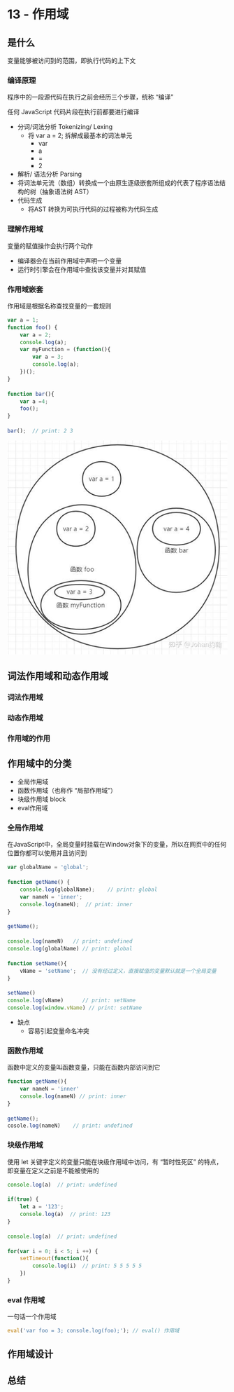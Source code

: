 # 13 - 作用域

## 是什么

变量能够被访问到的范围，即执行代码的上下文

### 编译原理

程序中的一段源代码在执行之前会经历三个步骤，统称 “编译”

任何 JavaScript 代码片段在执行前都要进行编译

- 分词/词法分析 Tokenizing/ Lexing
  - 将 var a = 2; 拆解成最基本的词法单元
    - var
    - a
    - =
    - 2
- 解析/ 语法分析 Parsing
- 将词法单元流（数组）转换成一个由原生逐级嵌套所组成的代表了程序语法结构的树（抽象语法树 AST）
- 代码生成
  - 将AST 转换为可执行代码的过程被称为代码生成

### 理解作用域

变量的赋值操作会执行两个动作

- 编译器会在当前作用域中声明一个变量
- 运行时引擎会在作用域中查找该变量并对其赋值

### 作用域嵌套

作用域是根据名称查找变量的一套规则

```javascript
var a = 1;
function foo() {
    var a = 2;
    console.log(a); 
    var myFunction = (function(){
        var a = 3;
        console.log(a); 
    })();
}

function bar(){
    var a =4;
    foo();
}

bar();  // print: 2 3
```

![作用域示意图](/static/v2-c5070e509a4ef1d5fcc6f799d8601ecf_r.jpg)

## 词法作用域和动态作用域

### 词法作用域

### 动态作用域

### 作用域的作用

## 作用域中的分类

- 全局作用域
- 函数作用域（也称作 “局部作用域”）
- 块级作用域 block
- eval作用域

### 全局作用域

在JavaScript中，全局变量时挂载在Window对象下的变量，所以在网页中的任何位置你都可以使用并且访问到

```javascript
var globalName = 'global';

function getName() {
    console.log(globalName);    // print: global
    var nameN = 'inner';
    console.log(nameN);  // print: inner
}

getName();

console.log(nameN)   // print: undefined
console.log(globalName) // print: global

function setName(){
    vName = 'setName';  // 没有经过定义，直接赋值的变量默认就是一个全局变量
}

setName()
console.log(vName)      // print: setName
console.log(window.vName) // print: setName
```

 - 缺点
   - 容易引起变量命名冲突

### 函数作用域

函数中定义的变量叫函数变量，只能在函数内部访问到它

```javascript
function getName(){
    var nameN = 'inner'
    console.log(nameN) // print: inner
}

getName();
cosole.log(nameN)    // print: undefined
```

### 块级作用域

使用 let 关键字定义的变量只能在块级作用域中访问，有 “暂时性死区” 的特点，即变量在定义之前是不能被使用的

```javascript
console.log(a)  // print: undefined

if(true) {
    let a = '123';
    console.log(a)  // print: 123
}

console.log(a)  // print: undefined

for(var i = 0; i < 5; i ++) {
    setTimeout(function(){
        console.log(i)  // print: 5 5 5 5 5
    })
}
```

### eval 作用域

一句话一个作用域

```javascript
eval('var foo = 3; console.log(foo);'); // eval() 作用域
```

## 作用域设计

## 总结